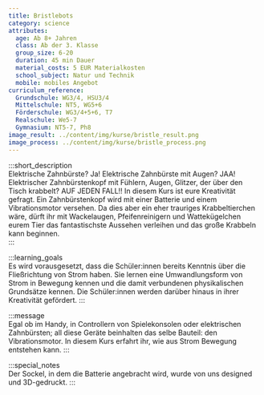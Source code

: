 ```yaml
---
title: Bristlebots
category: science
attributes:
  age: Ab 8+ Jahren
  class: Ab der 3. Klasse
  group_size: 6-20
  duration: 45 min Dauer
  material_costs: 5 EUR Materialkosten
  school_subject: Natur und Technik
  mobile: mobiles Angebot
curriculum_reference:
  Grundschule: WG3/4, HSU3/4  
  Mittelschule: NT5, WG5+6  
  Förderschule: WG3/4+5+6, T7   
  Realschule: We5-7
  Gymnasium: NT5-7, Ph8
image_result: ../content/img/kurse/bristle_result.png
image_process: ../content/img/kurse/bristle_process.png
---
```

:::short_description  
Elektrische Zahnbürste? Ja! Elektrische Zahnbürste mit Augen? JAA! Elektrischer Zahnbürstenkopf mit Fühlern, Augen, Glitzer, der über den Tisch krabbelt? AUF JEDEN FALL!! In diesem Kurs ist eure Kreativität gefragt. Ein Zahnbürstenkopf wird mit einer Batterie und einem Vibrationsmotor versehen. Da dies aber ein eher trauriges Krabbeltierchen wäre, dürft ihr mit Wackelaugen, Pfeifenreinigern und Wattekügelchen eurem Tier das fantastischste Aussehen verleihen und das große Krabbeln kann beginnen.  
:::

:::learning_goals  
 Es wird vorausgesetzt, dass die Schüler:innen bereits Kenntnis über die Fließrichtung von Strom haben. Sie lernen eine Umwandlungsform von Strom in Bewegung kennen und die damit verbundenen physikalischen Grundsätze kennen. Die Schüler:innen werden darüber hinaus in ihrer Kreativität gefördert.
:::

:::message  
Egal ob im Handy, in Controllern von Spielekonsolen oder elektrischen Zahnbürsten; all diese Geräte beinhalten das selbe Bauteil: den Vibrationsmotor. In diesem Kurs erfahrt ihr, wie aus Strom Bewegung entstehen kann.
:::  

:::special_notes  
Der Sockel, in dem die Batterie angebracht wird, wurde von uns designed und 3D-gedruckt.
:::
